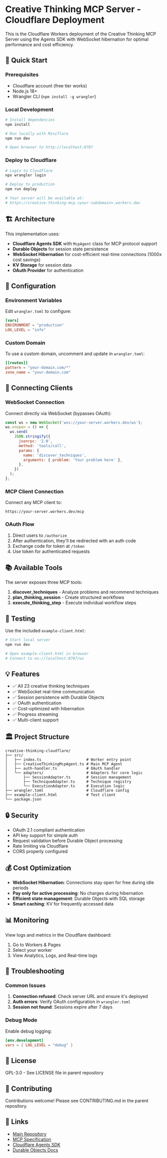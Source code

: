 # Creative Thinking MCP Server - Cloudflare Deployment

This is the Cloudflare Workers deployment of the Creative Thinking MCP Server using the Agents SDK
with WebSocket hibernation for optimal performance and cost efficiency.

## 🚀 Quick Start

### Prerequisites

- Cloudflare account (free tier works)
- Node.js 18+
- Wrangler CLI (`npm install -g wrangler`)

### Local Development

```bash
# Install dependencies
npm install

# Run locally with Miniflare
npm run dev

# Open browser to http://localhost:8787
```

### Deploy to Cloudflare

```bash
# Login to Cloudflare
npx wrangler login

# Deploy to production
npm run deploy

# Your server will be available at:
# https://creative-thinking-mcp.<your-subdomain>.workers.dev
```

## 🏗️ Architecture

This implementation uses:

- **Cloudflare Agents SDK** with `McpAgent` class for MCP protocol support
- **Durable Objects** for session state persistence
- **WebSocket Hibernation** for cost-efficient real-time connections (1000x cost savings)
- **KV Storage** for session data
- **OAuth Provider** for authentication

## 🔧 Configuration

### Environment Variables

Edit `wrangler.toml` to configure:

```toml
[vars]
ENVIRONMENT = "production"
LOG_LEVEL = "info"
```

### Custom Domain

To use a custom domain, uncomment and update in `wrangler.toml`:

```toml
[[routes]]
pattern = "your-domain.com/*"
zone_name = "your-domain.com"
```

## 🔌 Connecting Clients

### WebSocket Connection

Connect directly via WebSocket (bypasses OAuth):

```javascript
const ws = new WebSocket('wss://your-server.workers.dev/ws');
ws.onopen = () => {
  ws.send(
    JSON.stringify({
      jsonrpc: '2.0',
      method: 'tools/call',
      params: {
        name: 'discover_techniques',
        arguments: { problem: 'Your problem here' },
      },
    })
  );
};
```

### MCP Client Connection

Connect any MCP client to:

```
https://your-server.workers.dev/mcp
```

### OAuth Flow

1. Direct users to `/authorize`
2. After authentication, they'll be redirected with an auth code
3. Exchange code for token at `/token`
4. Use token for authenticated requests

## 📚 Available Tools

The server exposes three MCP tools:

1. **discover_techniques** - Analyze problems and recommend techniques
2. **plan_thinking_session** - Create structured workflows
3. **execute_thinking_step** - Execute individual workflow steps

## 🧪 Testing

Use the included `example-client.html`:

```bash
# Start local server
npm run dev

# Open example-client.html in browser
# Connect to ws://localhost:8787/ws
```

## 💡 Features

- ✅ All 23 creative thinking techniques
- ✅ WebSocket real-time communication
- ✅ Session persistence with Durable Objects
- ✅ OAuth authentication
- ✅ Cost-optimized with hibernation
- ✅ Progress streaming
- ✅ Multi-client support

## 🏛️ Project Structure

```
creative-thinking-cloudflare/
├── src/
│   ├── index.ts                    # Worker entry point
│   ├── CreativeThinkingMcpAgent.ts # Main MCP Agent
│   ├── auth-handler.ts             # OAuth handler
│   └── adapters/                   # Adapters for core logic
│       ├── SessionAdapter.ts       # Session management
│       ├── TechniqueAdapter.ts     # Technique registry
│       └── ExecutionAdapter.ts     # Execution logic
├── wrangler.toml                   # Cloudflare config
├── example-client.html             # Test client
└── package.json
```

## 🔒 Security

- OAuth 2.1 compliant authentication
- API key support for simple auth
- Request validation before Durable Object processing
- Rate limiting via Cloudflare
- CORS properly configured

## 💰 Cost Optimization

- **WebSocket Hibernation**: Connections stay open for free during idle periods
- **Pay only for active processing**: No charges during hibernation
- **Efficient state management**: Durable Objects with SQL storage
- **Smart caching**: KV for frequently accessed data

## 📊 Monitoring

View logs and metrics in the Cloudflare dashboard:

1. Go to Workers & Pages
2. Select your worker
3. View Analytics, Logs, and Real-time logs

## 🐛 Troubleshooting

### Common Issues

1. **Connection refused**: Check server URL and ensure it's deployed
2. **Auth errors**: Verify OAuth configuration in `wrangler.toml`
3. **Session not found**: Sessions expire after 7 days

### Debug Mode

Enable debug logging:

```toml
[env.development]
vars = { LOG_LEVEL = "debug" }
```

## 📝 License

GPL-3.0 - See LICENSE file in parent repository

## 🤝 Contributing

Contributions welcome! Please see CONTRIBUTING.md in the parent repository.

## 🔗 Links

- [Main Repository](https://github.com/uddhav/creative-thinking)
- [MCP Specification](https://modelcontextprotocol.io)
- [Cloudflare Agents SDK](https://developers.cloudflare.com/agents/)
- [Durable Objects Docs](https://developers.cloudflare.com/durable-objects/)

